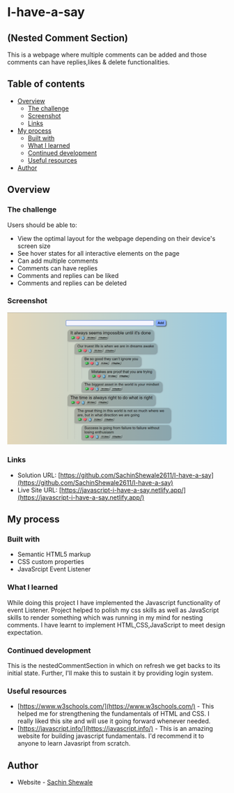 # I-have-a-say
## (Nested Comment Section)

This is a webpage where multiple comments can be added and those comments can have replies,likes & delete functionalities.

## Table of contents

- [Overview](#overview)
  - [The challenge](#the-challenge)
  - [Screenshot](#screenshot)
  - [Links](#links)
- [My process](#my-process)
  - [Built with](#built-with)
  - [What I learned](#what-i-learned)
  - [Continued development](#continued-development)
  - [Useful resources](#useful-resources)
- [Author](#author)



## Overview

### The challenge

Users should be able to:

- View the optimal layout for the webpage depending on their device's screen size
- See hover states for all interactive elements on the page
- Can add multiple comments
- Comments can have replies
- Comments and replies can be liked
- Comments and replies can be deleted

### Screenshot

![./images/screenshot.png](./images/screenshot.png)


### Links

- Solution URL: [https://github.com/SachinShewale2611/I-have-a-say](https://github.com/SachinShewale2611/I-have-a-say)
- Live Site URL: [https://javascript-i-have-a-say.netlify.app/](https://javascript-i-have-a-say.netlify.app/)

## My process

### Built with

- Semantic HTML5 markup
- CSS custom properties
- JavaSrcipt Event Listener

### What I learned

While doing this project I have implemented the Javascript functionality of event Listener. Project helped to polish my css skills as well as JavaScript skills to render something which was running in my mind for nesting comments. I have learnt to implement HTML,CSS,JavaScript to meet design expectation.


### Continued development

This is the nestedCommentSection in which on refresh we get backs to its initial state. Further, I'll make this to sustain it by providing login system.


### Useful resources

- [https://www.w3schools.com/](https://www.w3schools.com/) - This helped me for strengthening the fundamentals of HTML and CSS. I really liked this site and will use it going forward whenever needed. 
- [https://javascript.info/](https://javascript.info/) - This is an amazing website for building javascript fundamentals. I'd recommend it to anyone to learn Javasript from scratch.



## Author

- Website - [Sachin Shewale](https://www.linkedin.com/in/sachin-shewale)
